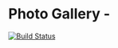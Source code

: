 Photo Gallery - <TODO>
=========================

[![Build Status](https://travis-ci.org/jpleerdam/gallery.svg?branch=master)](https://travis-ci.org/jpleerdam/gallery)

